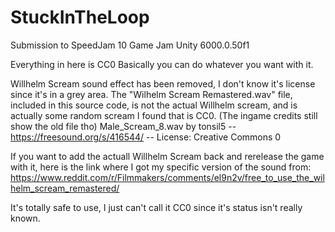 # StuckInTheLoop
Submission to SpeedJam 10 Game Jam
Unity 6000.0.50f1

Everything in here is CC0
Basically you can do whatever you want with it.

Willhelm Scream sound effect has been removed, I don't know it's license since it's in a grey area.
The "Wilhelm Scream Remastered.wav" file, included in this source code, is not the actual Willhelm scream, and is actually some random scream I found that is CC0. (The ingame credits still show the old file tho)
Male_Scream_8.wav by tonsil5 -- https://freesound.org/s/416544/ -- License: Creative Commons 0

If you want to add the actuall Willhelm Scream back and rerelease the game with it, here is the link where I got my specific version of the sound from: https://www.reddit.com/r/Filmmakers/comments/el9n2v/free_to_use_the_wilhelm_scream_remastered/

It's totally safe to use, I just can't call it CC0 since it's status isn't really known.
